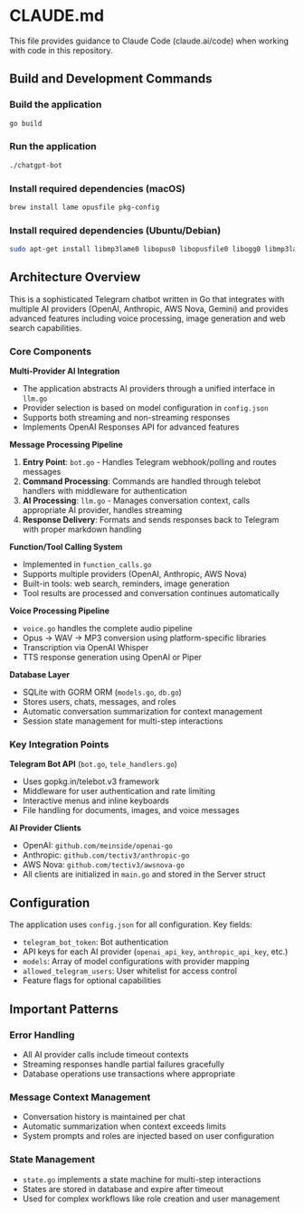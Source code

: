 # CLAUDE.md

This file provides guidance to Claude Code (claude.ai/code) when working with code in this repository.

## Build and Development Commands

### Build the application
```bash
go build
```

### Run the application
```bash
./chatgpt-bot
```

### Install required dependencies (macOS)
```bash
brew install lame opusfile pkg-config
```

### Install required dependencies (Ubuntu/Debian)
```bash
sudo apt-get install libmp3lame0 libopus0 libopusfile0 libogg0 libmp3lame-dev libopusfile-dev
```

## Architecture Overview

This is a sophisticated Telegram chatbot written in Go that integrates with multiple AI providers (OpenAI, Anthropic, AWS Nova, Gemini) and provides advanced features including voice processing, image generation and web search capabilities.

### Core Components

**Multi-Provider AI Integration**
- The application abstracts AI providers through a unified interface in `llm.go`
- Provider selection is based on model configuration in `config.json`
- Supports both streaming and non-streaming responses
- Implements OpenAI Responses API for advanced features

**Message Processing Pipeline**
1. **Entry Point**: `bot.go` - Handles Telegram webhook/polling and routes messages
2. **Command Processing**: Commands are handled through telebot handlers with middleware for authentication
3. **AI Processing**: `llm.go` - Manages conversation context, calls appropriate AI provider, handles streaming
4. **Response Delivery**: Formats and sends responses back to Telegram with proper markdown handling

**Function/Tool Calling System**
- Implemented in `function_calls.go`
- Supports multiple providers (OpenAI, Anthropic, AWS Nova)
- Built-in tools: web search, reminders, image generation
- Tool results are processed and conversation continues automatically

**Voice Processing Pipeline**
- `voice.go` handles the complete audio pipeline
- Opus → WAV → MP3 conversion using platform-specific libraries
- Transcription via OpenAI Whisper
- TTS response generation using OpenAI or Piper

**Database Layer**
- SQLite with GORM ORM (`models.go`, `db.go`)
- Stores users, chats, messages, and roles
- Automatic conversation summarization for context management
- Session state management for multi-step interactions

### Key Integration Points

**Telegram Bot API** (`bot.go`, `tele_handlers.go`)
- Uses gopkg.in/telebot.v3 framework
- Middleware for user authentication and rate limiting
- Interactive menus and inline keyboards
- File handling for documents, images, and voice messages

**AI Provider Clients**
- OpenAI: `github.com/meinside/openai-go`
- Anthropic: `github.com/tectiv3/anthropic-go`
- AWS Nova: `github.com/tectiv3/awsnova-go`
- All clients are initialized in `main.go` and stored in the Server struct

## Configuration

The application uses `config.json` for all configuration. Key fields:
- `telegram_bot_token`: Bot authentication
- API keys for each AI provider (`openai_api_key`, `anthropic_api_key`, etc.)
- `models`: Array of model configurations with provider mapping
- `allowed_telegram_users`: User whitelist for access control
- Feature flags for optional capabilities

## Important Patterns

### Error Handling
- All AI provider calls include timeout contexts
- Streaming responses handle partial failures gracefully
- Database operations use transactions where appropriate

### Message Context Management
- Conversation history is maintained per chat
- Automatic summarization when context exceeds limits
- System prompts and roles are injected based on user configuration

### State Management
- `state.go` implements a state machine for multi-step interactions
- States are stored in database and expire after timeout
- Used for complex workflows like role creation and user management
